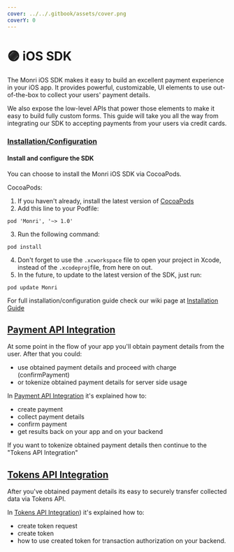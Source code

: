 ```yaml
---
cover: ../../.gitbook/assets/cover.png
coverY: 0
---
```


# 🟣 iOS SDK

The Monri iOS SDK makes it easy to build an excellent payment experience in your iOS app. It provides powerful,
customizable, UI elements to use out-of-the-box to collect your users' payment details.

We also expose the low-level APIs that power those elements to make it easy to build fully custom forms. This guide will
take you all the way from integrating our SDK to accepting payments from your users via credit cards.

### [Installation/Configuration](installation-guide.md) <a href="#user-content-installationconfiguration" id="user-content-installationconfiguration"></a>

#### Install and configure the SDK <a href="#user-content-install-and-configure-the-sdk" id="user-content-install-and-configure-the-sdk"></a>

You can choose to install the Monri iOS SDK via CocoaPods.

CocoaPods:

1. If you haven't already, install the latest version
   of [CocoaPods](https://guides.cocoapods.org/using/getting-started.html)
2. Add this line to your Podfile:

```
pod 'Monri', '~> 1.0'
```

3. Run the following command:

```
pod install
```

4. Don't forget to use the `.xcworkspace` file to open your project in Xcode, instead of the `.xcodeproj`file, from here
   on out.
5. In the future, to update to the latest version of the SDK, just run:

```
pod update Monri
```

For full installation/configuration guide check our wiki page at [Installation Guide](installation-guide.md)

## [Payment API Integration](payment-api-integration.md) <a href="#user-content-payment-api-integration" id="user-content-payment-api-integration"></a>

At some point in the flow of your app you'll obtain payment details from the user. After that you could:

* use obtained payment details and proceed with charge (confirmPayment)
* or tokenize obtained payment details for server side usage

In [Payment API Integration](payment-api-integration.md) it's explained how to:

* create payment
* collect payment details
* confirm payment
* get results back on your app and on your backend

If you want to tokenize obtained payment details then continue to the "Tokens API Integration"

## [Tokens API Integration](tokens-api-integration.md) <a href="#user-content-tokens-api-integration" id="user-content-tokens-api-integration"></a>

After you've obtained payment details its easy to securely transfer collected data via Tokens API.

In [Tokens API Integration](tokens-api-integration.md)) it's explained how to:

* create token request
* create token
* how to use created token for transaction authorization on your backend.
